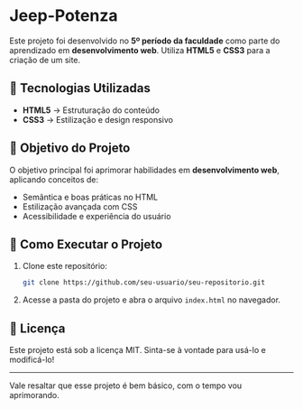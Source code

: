 # Jeep-Potenza

Este projeto foi desenvolvido no **5º período da faculdade** como parte do aprendizado em **desenvolvimento web**. Utiliza **HTML5** e **CSS3** para a criação de um site.

## 🚀 Tecnologias Utilizadas
- **HTML5** → Estruturação do conteúdo
- **CSS3** → Estilização e design responsivo

## 📌 Objetivo do Projeto
O objetivo principal foi aprimorar habilidades em **desenvolvimento web**, aplicando conceitos de:
- Semântica e boas práticas no HTML
- Estilização avançada com CSS
- Acessibilidade e experiência do usuário

## 🔧 Como Executar o Projeto
1. Clone este repositório:
   ```bash
   git clone https://github.com/seu-usuario/seu-repositorio.git
   ```
2. Acesse a pasta do projeto e abra o arquivo `index.html` no navegador.

## 📄 Licença
Este projeto está sob a licença MIT. Sinta-se à vontade para usá-lo e modificá-lo!

---

Vale resaltar que esse projeto é bem básico, com o tempo vou aprimorando.
